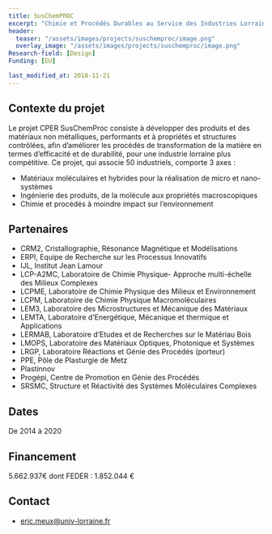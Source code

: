 ```yaml
---
title: SusChemPROC
excerpt: "Chimie et Procédés Durables au Service des Industries Lorraines"
header:
  teaser: "/assets/images/projects/suschemproc/image.png"    
  overlay_image: "/assets/images/projects/suschemproc/image.png"  
Research-field: [Design]
Funding: [EU] 

last_modified_at: 2018-11-21  
---
```



## Contexte du projet

Le projet CPER SusChemProc consiste à développer des produits et des matériaux non métalliques, performants et à propriétés et structures contrôlées, afin d’améliorer les procédés de transformation de la matière en termes d’efficacité et de durabilité, pour une industrie lorraine plus compétitive.
Ce projet, qui associe 50 industriels, comporte 3 axes :

- Matériaux moléculaires et hybrides pour la réalisation de micro et nano-systèmes
- Ingénierie des produits, de la molécule aux propriétés macroscopiques
- Chimie et procédés à moindre impact sur l’environnement


## Partenaires

- CRM2, Cristallographie, Résonance Magnétique et Modélisations
- ERPI, Equipe de Recherche sur les Processus Innovatifs
- IJL, Institut Jean Lamour
- LCP-A2MC, Laboratoire de Chimie Physique- Approche multi-échelle des Milieux Complexes
- LCPME, Laboratoire de Chimie Physique des Milieux et Environnement
- LCPM, Laboratoire de Chimie Physique Macromoléculaires
- LEM3, Laboratoire des Microstructures et Mécanique des Matériaux
- LEMTA, Laboratoire d’Energétique, Mécanique et thermique et Applications
- LERMAB, Laboratoire d’Etudes et de Recherches sur le Matériau Bois
- LMOPS, Laboratoire des Matériaux Optiques, Photonique et Systèmes
- LRGP, Laboratoire Réactions et Génie des Procédés (porteur)
- PPE, Pôle de Plasturgie de Metz
- Plastinnov
- Progépi, Centre de Promotion en Génie des Procédés
- SRSMC, Structure et Réactivité des Systèmes Moléculaires Complexes


## Dates
De 2014 à 2020

## Financement

5.662.937€ dont FEDER : 1.852.044 €

## Contact

- eric.meux@univ-lorraine.fr


